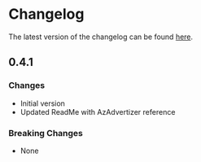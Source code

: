# Changelog

The latest version of the changelog can be found [here](https://github.com/Azure/bicep-registry-modules/blob/main/avm/res/resources/resource-group/CHANGELOG.md).

## 0.4.1

### Changes

- Initial version
- Updated ReadMe with AzAdvertizer reference

### Breaking Changes

- None
